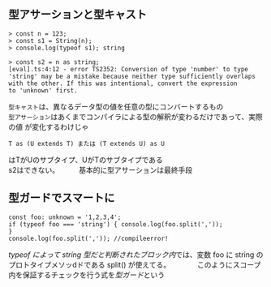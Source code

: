 ## 型アサーションと型キャスト
```
> const n = 123;
> const s1 = String(n);
> console.log(typeof s1); string

> const s2 = n as string;
[eval].ts:4:12 - error TS2352: Conversion of type 'number' to type 'string' may be a mistake because neither type sufficiently overlaps with the other. If this was intentional, convert the expression
to 'unknown' first.
```
`型キャスト`は、異なるデータ型の値を任意の型にコンバートするもの   
`型アサーション`はあくまでコンパイラによる型の解釈が変わるだけであって、実際の値 が変化するわけじゃ   
```
T as (U extends T) または (T extends U) as U
```
はTがUのサブタイプ、UがTのサブタイプである   
s2はできない。　　　
基本的に型アサーションは最終手段   

## 型ガードでスマートに
```
const foo: unknown = '1,2,3,4';
if (typeof foo === 'string') { console.log(foo.split(','));
}
console.log(foo.split(',')); //compileerror!
```
*typeof によって string 型だと判断されたブロック内*では、変数 foo に string のプロトタイプメソッdドである split() が使えてる。　　　
　このようにスコープ内を保証するチェックを行う式を*型ガード*という   




